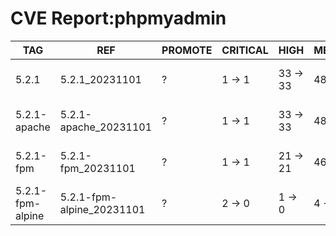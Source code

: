 # CVE Report:phpmyadmin
|       TAG        |            REF            | PROMOTE | CRITICAL |   HIGH   |  MEDIUM  |    LOW     | UNKNOWN |
|------------------|---------------------------|---------|----------|----------|----------|------------|---------|
| 5.2.1            | 5.2.1_20231101            | ?       | 1 -> 1   | 33 -> 33 | 48 -> 46 | 247 -> 247 | 0 -> 0  |
| 5.2.1-apache     | 5.2.1-apache_20231101     | ?       | 1 -> 1   | 33 -> 33 | 48 -> 46 | 247 -> 247 | 0 -> 0  |
| 5.2.1-fpm        | 5.2.1-fpm_20231101        | ?       | 1 -> 1   | 21 -> 21 | 46 -> 44 | 215 -> 215 | 0 -> 0  |
| 5.2.1-fpm-alpine | 5.2.1-fpm-alpine_20231101 | ?       | 2 -> 0   | 1 -> 0   | 4 -> 1   | 2 -> 0     | 0 -> 0  |
